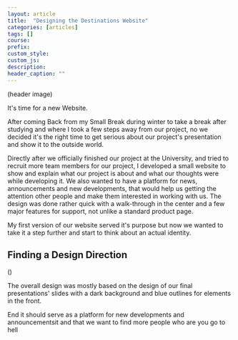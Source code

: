 ```yaml
---
layout: article
title:  "Designing the Destinations Website"
categories: [articles]
tags: []
course:
prefix: 
custom_style:
custom_js:
description:
header_caption: ""
---
```



(header image)

It's time for a new Website.

After coming Back from my Small Break during winter to take a break after studying and where I took a few steps away from our project, no we decided it's the right time to get serious about our project's presentation and show it to the outside world. 

Directly after we officially finished our project at the University, and tried to recruit more team members for our project, I developed a small website to show and explain what our project is about and what our thoughts were while developing it. We also wanted to have a platform for news, announcements and new developments, that would help us getting the attention other people and make them interested in working with us. The design was done rather quick with a walk-through in the center and a few major features for support, not unlike a standard product page. 

My first version of our website served it's purpose but now we wanted to take it a step further and start to think about an actual identity. 


## Finding a Design Direction



()

The overall design was mostly based on the design of our final presentations' slides with a dark background and blue outlines for elements in the front.


End it should serve as a platform for new developments and announcementsit and that we want to find more people who are you go to hell